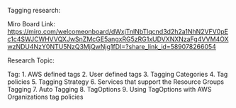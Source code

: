
Tagging research:

Miro Board Link:  https://miro.com/welcomeonboard/dWxjTnlNbTlqcnd3d2h2a1NhN2VFV0pEc1c4SWJCWHVVQXJwSnZMcGE5angxRG5zRG1xUDVXNXNzaFg4VVM4OXwzNDU4NzY0NTU5NzQ3MjQwNjg1fDI=?share_link_id=589078266054


Research Topic:

Tag: 1. AWS defined tags
     2. User defined tags
     3. Tagging Categories
     4. Tag policies
     5. Tagging Strategy
     6. Services that support the Resource Groups Tagging 
     7. Auto Tagging
     8. TagOptions
     9. Using TagOptions with AWS Organizations tag policies


